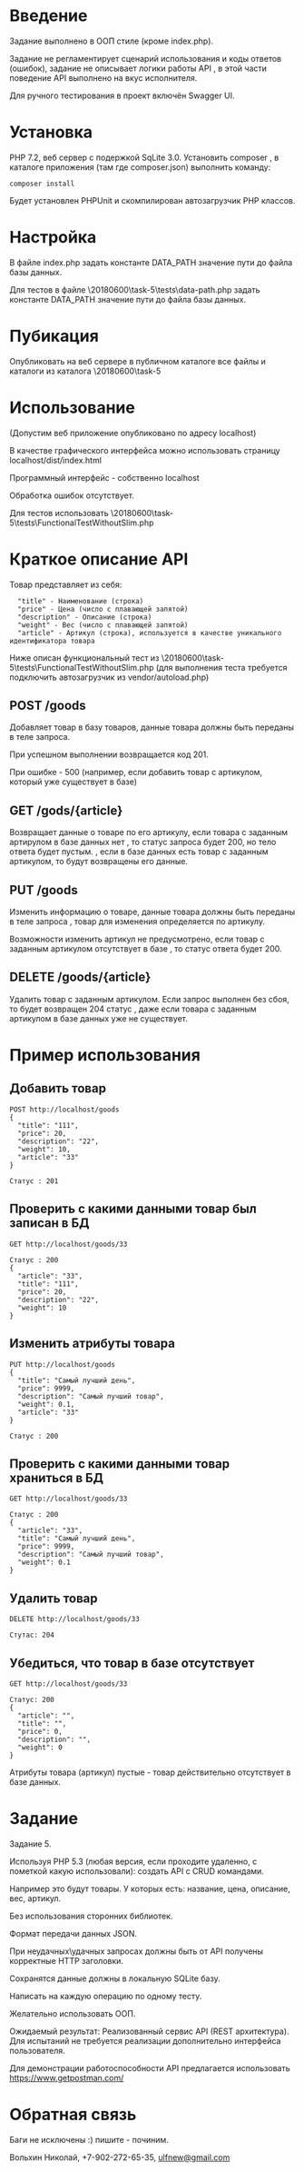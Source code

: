 # Введение
Задание выполнено в ООП стиле (кроме index.php).

Задание не регламентирует сценарий использования и коды ответов (ошибок), задание не описывает логики работы API
, в этой части поведение API выполнено на вкус исполнителя.

Для ручного тестирования в проект включён Swagger UI.

# Установка
PHP 7.2, веб сервер с подержкой SqLite 3.0. Установить composer
, в каталоге приложения (там где composer.json) выполнить команду:
```
composer install

```
Будет установлен PHPUnit и скомпилирован автозагрузчик PHP классов.

# Настройка
В файле index.php задать константе DATA_PATH значение пути до файла базы данных.

Для тестов в файле \20180600\task-5\tests\data-path.php задать константе DATA_PATH значение пути до файла базы данных.

# Пубикация
Опубликовать на веб сервере в публичном каталоге все файлы и каталоги из каталога \20180600\task-5

# Использование
(Допустим веб приложение опубликовано по адресу localhost)

В качестве графического интерфейса можно использовать страницу localhost/dist/index.html

Программный интерфейс - собственно localhost

Обработка ошибок отсутствует.

Для тестов использовать \20180600\task-5\tests\FunctionalTestWithoutSlim.php

# Краткое описание API
Товар представляет из себя:
```
  "title" - Наименование (строка)
  "price" - Цена (число с плавающей запятой)
  "description" - Описание (строка)
  "weight" - Вес (число с плавающей запятой)
  "article" - Артикул (строка), используется в качестве уникального идентификатора товара
```
Ниже описан функциональный тест из \20180600\task-5\tests\FunctionalTestWithoutSlim.php 
(для выполнения теста требуется подключить автозагрузчик из vendor/autoload.php)

## POST /goods
Добавляет товар в базу товаров, данные товара должны быть переданы в теле запроса.

При успешном выполнении возвращается код 201.

При ошибке - 500 (например, если добавить товар с артикулом, который уже существует в базе)

## GET /gods/{article}
Возвращает данные о товаре по его артикулу, если товара с заданным артирулом в базе данных нет
, то статус запроса будет 200, но тело ответа будет пустым.
, если в базе данных есть товар с заданным артикулом, то будут возвращены его данные. 

## PUT /goods
Изменить информацию о товаре, данные товара должны быть переданы в теле запроса
, товар для изменения определяется по артикулу.

Возможности изменить артикул не предусмотрено, если товар с заданным артикулом отсутствует в базе
, то статус ответа будет 200.

## DELETE /goods/{article}
Удалить товар с заданным артикулом. Если запрос выполнен без сбоя, то будет возвращен 204 статус
, даже если товара с заданным артикулом в базе данных уже не существует. 

# Пример использования
## Добавить товар
```
POST http://localhost/goods
{
  "title": "111",
  "price": 20,
  "description": "22",
  "weight": 10,
  "article": "33"
}

Статус : 201
```
## Проверить с какими данными товар был записан в БД
```
GET http://localhost/goods/33

Статус : 200
{
  "article": "33",
  "title": "111",
  "price": 20,
  "description": "22",
  "weight": 10
}
```
## Изменить атрибуты товара
```
PUT http://localhost/goods
{
  "title": "Самый лучший день",
  "price": 9999,
  "description": "Самый лучший товар",
  "weight": 0.1,
  "article": "33"
}

Статус : 200
```
## Проверить с какими данными товар храниться в БД
```
GET http://localhost/goods/33

Статус : 200
{
  "article": "33",
  "title": "Самый лучший день",
  "price": 9999,
  "description": "Самый лучший товар",
  "weight": 0.1
}

```
## Удалить товар
```
DELETE http://localhost/goods/33

Стутас: 204
```
## Убедиться, что товар в базе отсутствует
```
GET http://localhost/goods/33

Статус: 200
{
  "article": "",
  "title": "",
  "price": 0,
  "description": "",
  "weight": 0
}
```

Атрибуты товара (артикул) пустые - товар действительно отсутствует в базе данных.

# Задание
Задание 5.

Используя PHP 5.3 (любая версия, если проходите удаленно, с пометкой какую использовали): создать API c CRUD командами.

Например это будут товары. У которых есть: название, цена, описание, вес, артикул.

Без использования сторонних библиотек.

Формат передачи данных JSON.

При неудачных\удачных запросах должны быть от API получены корректные HTTP заголовки.

Сохранятся данные должны в локальную SQLite базу.

Написать на каждую операцию по одному тесту.

Желательно использовать ООП.

Ожидаемый результат: Реализованный сервис API (REST архитектура). Для испытаний не требуется реализации дополнительно интерфейса пользователя. 

Для демонстрации работоспособности API предлагается использовать https://www.getpostman.com/

# Обратная связь
Баги не исключены :) пишите - починим.

Вольхин Николай, +7-902-272-65-35, ulfnew@gmail.com
